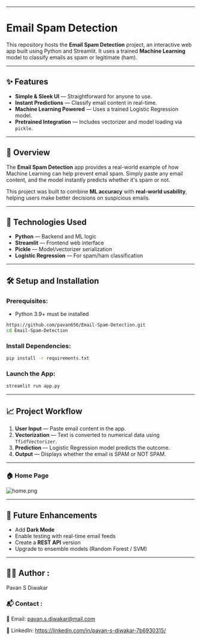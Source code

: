 ﻿---

# Email Spam Detection

This repository hosts the **Email Spam Detection** project, an interactive web app built using Python and Streamlit. It uses a trained **Machine Learning** model to classify emails as spam or legitimate (ham).

---

## ✨ Features

- **Simple & Sleek UI** — Straightforward for anyone to use.
- **Instant Predictions** — Classify email content in real-time.
- **Machine Learning Powered** — Uses a trained Logistic Regression model.
- **Pretrained Integration** — Includes vectorizer and model loading via `pickle`.

---

## 🌟 Overview

The **Email Spam Detection** app provides a real-world example of how Machine Learning can help prevent email spam. Simply paste any email content, and the model instantly predicts whether it's spam or not.

This project was built to combine **ML accuracy** with **real-world usability**, helping users make better decisions on suspicious emails.

---

## 🚀 Technologies Used

- **Python** — Backend and ML logic
- **Streamlit** — Frontend web interface
- **Pickle** — Model/vectorizer serialization
- **Logistic Regression** — For spam/ham classification

---

## 🛠️ Setup and Installation

### Prerequisites:

- Python 3.9+ must be installed

```bash
https://github.com/pavan656/Email-Spam-Detection.git
cd Email-Spam-Detection
```

### Install Dependencies:

```bash
pip install -r requirements.txt
```

### Launch the App:

```bash
streamlit run app.py
```

---

## 📈 Project Workflow

1. **User Input** — Paste email content in the app.
2. **Vectorization** — Text is converted to numerical data using `TfidfVectorizer`.
3. **Prediction** — Logistic Regression model predicts the outcome.
4. **Output** — Displays whether the email is SPAM or NOT SPAM.

---

### 🏠 Home Page

![home.png](https://ik.imagekit.io/jxtjn4hpqj/Screenshot%202025-05-24%20095612.png?updatedAt=1748060803517)

---

## 🔮 Future Enhancements

- Add **Dark Mode**
- Enable testing with real-time email feeds
- Create a **REST API** version
- Upgrade to ensemble models (Random Forest / SVM)

---

## 🙋‍♂️ Author :

Pavan S Diwakar

### 📬 Contact :

📧 Email: pavan.s.diwakar@mail.com

💼 LinkedIn: https://linkedin.com/in/pavan-s-diwakar-7b6930315/

